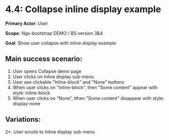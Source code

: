 4.4: Collapse inline display example
===================================
**Primary Actor**: User

**Scope**: Ngx-bootstrap DEMO / BS version 3&4

**Goal**: Show user collapse with inline display example

Main success scenario:
----------------------
1. User opens Collapse demo page
2. User clicks on Inline display sub-menu
3. User see clickable "Inline-block" and "None" buttons
4. When user clicks on "Inline-block", then "Some content" appear with style: inline-block
5. When user clicks on "None", tthen "Some content" disappear with style: display-none

Variations:
-----------
2*. User scrolls to Inline display sub-menu
